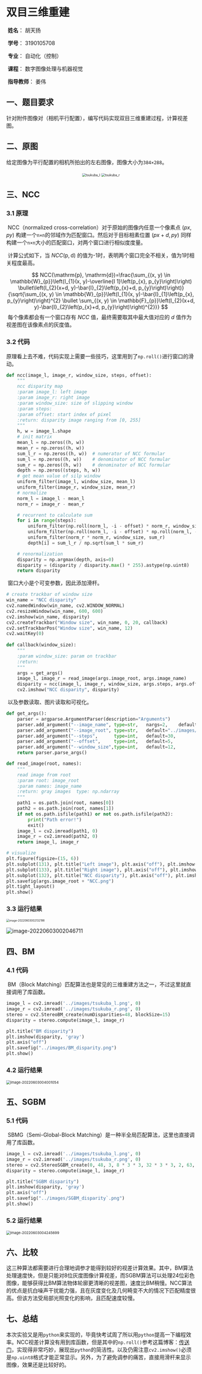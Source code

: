 # 双目三维重建

​	**姓名**： 胡天扬

​	**学号**： 3190105708

​	**专业**： 自动化（控制）

​	**课程**： 数字图像处理与机器视觉	

​	**指导教师**： 姜伟



## 一、题目要求

​		针对附件图像对（相机平行配置），编写代码实现双目三维重建过程，计算视差图。



## 二、原图

​		给定图像为平行配置的相机所拍出的左右图像，图像大小为`384×288`。

<center><img src="report.assets/tsukuba_l.png" alt="tsukuba_l" style="zoom:60%;" /> <img src="report.assets/tsukuba_r.png" alt="tsukuba_r" style="zoom:60%;" /></center>



## 三、NCC

### 3.1 原理

​		NCC（normalized cross-correlation）对于原始的图像内任意一个像素点 $(px,py)$ 构建一个`n×n`的邻域作为匹配窗口。然后对于目标相素位置 $(px+d, py)$ 同样构建一个`n×n`大小的匹配窗口，对两个窗口进行相似度度量。

​		计算公式如下，当 $NCC(\mathrm{p}, \mathrm{d})$ 的值为-1时，表明两个窗口完全不相关，值为1时相关程度最高。

$$
NCC(\mathrm{p}, \mathrm{d})=\frac{\sum_{(x, y) \in \mathbb{W}_{p}}\left(I_{1}(x, y)-\overline{I 1}\left(p_{x}, p_{y}\right)\right) \bullet\left(I_{2}(x+d, y)-\bar{I}_{2}\left(p_{x}+d, p_{y}\right)\right)}{\sqrt{\sum_{(x, y) \in \mathbb{W}_{p}}\left(I_{1}(x, y)-\bar{I}_{1}\left(p_{x}, p_{y}\right)\right)^{2} \bullet \sum_{(x, y) \in \mathbb{F}_{p}}\left(I_{2}(x+d, y)-\bar{I}_{2}\left(p_{x}+d, p_{y}\right)\right)^{2}}}
$$
​		每个像素都会有一个窗口存有 $NCC$ 值，最终需要取其中最大值对应的 $d$ 值作为视差图在该像素点的灰度值。

### 3.2 代码

​		原理看上去不难，代码实现上需要一些技巧，这里用到了`np.roll()`进行窗口的滑动。

```python
def ncc(image_l, image_r, window_size, steps, offset):
    """
    ncc disparity map
    :param image_l: left image
    :param image_r: right image
    :param window_size: size of slipping window
    :param steps: 
    :param offset: start index of pixel
    :return: disparity image ranging from [0, 255]
    """
    h, w = image_l.shape
    # init matrix
    mean_l = np.zeros((h, w))
    mean_r = np.zeros((h, w))
    sum_l_r = np.zeros((h, w))  # numerator of NCC formular
    sum_l = np.zeros((h, w))    # denominator of NCC formular
    sum_r = np.zeros((h, w))    # denominator of NCC formular
    depth = np.zeros((steps, h, w))
    # get mean value of silp window
    uniform_filter(image_l, window_size, mean_l)
    uniform_filter(image_r, window_size, mean_r)
    # normalize
    norm_l = image_l - mean_l
    norm_r = image_r - mean_r

    # recurrent to calculate sum
    for i in range(steps):
        uniform_filter(np.roll(norm_l, -i - offset) * norm_r, window_size, sum_l_r)
        uniform_filter(np.roll(norm_l, -i - offset) * np.roll(norm_l, -i - offset), window_size, sum_l)
        uniform_filter(norm_r * norm_r, window_size, sum_r)
        depth[i] = sum_l_r / np.sqrt(sum_l * sum_r)

    # renormalization
    disparity = np.argmax(depth, axis=0)
    disparity = (disparity / disparity.max() * 255).astype(np.uint8)
    return disparity
```

​		窗口大小是个可变参数，因此添加滑杆。

```python
# create trackbar of window size
win_name = "NCC disparity"
cv2.namedWindow(win_name, cv2.WINDOW_NORMAL)
cv2.resizeWindow(win_name, 600, 600)
cv2.imshow(win_name, disparity)
cv2.createTrackbar("Window size", win_name, 0, 20, callback)
cv2.setTrackbarPos("Window size", win_name, 12)
cv2.waitKey(0)
    
def callback(window_size):
    """
    :param window_size: param on trackbar
    :return: 
    """
    args = get_args()
    image_l, image_r = read_image(args.image_root, args.image_name)
    disparity = ncc(image_l, image_r, window_size, args.steps, args.offset)
    cv2.imshow("NCC disparity", disparity)
```

​		以及参数读取、图片读取和可视化。

```python
def get_args():
    parser = argparse.ArgumentParser(description="Arguments")
    parser.add_argument("--image_name", type=str,   nargs=2,    default=["tsukuba_l.png", "tsukuba_r.png"], help="Input image names")
    parser.add_argument("--image_root", type=str,   default="../images/",   help="Root of images")
    parser.add_argument("--steps",      type=int,   default=30,             help="Steps of slip window")
    parser.add_argument("--offset",     type=int,   default=5,              help="Offset")
    parser.add_argument("--window_size",type=int,   default=12,             help="Window size")
    return parser.parse_args()

def read_image(root, names):
    """
    read image from root
    :param root: image_root
    :param names: image_name
    :return: gray images  type: np.ndarray
    """
    path1 = os.path.join(root, names[0])
    path2 = os.path.join(root, names[1])
    if not os.path.isfile(path1) or not os.path.isfile(path2):
        print("Path error!")
        exit()
    image_l = cv2.imread(path1, 0)
    image_r = cv2.imread(path2, 0)
    return image_l, image_r

# visualize
plt.figure(figsize=(15, 6))
plt.subplot(131), plt.title("Left image"), plt.axis("off"), plt.imshow(image_l, "gray")
plt.subplot(133), plt.title("Right image"), plt.axis("off"), plt.imshow(image_r, "gray")
plt.subplot(132), plt.title("NCC disparity"), plt.axis("off"), plt.imshow(disparity, "gray")
plt.savefig(args.image_root + "NCC.png")
plt.tight_layout()
plt.show()
```

### 3.3 运行结果

<img src="report.assets/image-20220603002132198.png" alt="image-20220603002132198" style="zoom:50%;" />

![image-20220603002046711](report.assets/image-20220603002046711.png)



## 四、BM

### 4.1 代码

​		BM（Block Matching）匹配算法也是常见的三维重建方法之一，不过这里就直接调用了库函数。

```python
image_l = cv2.imread('../images/tsukuba_l.png', 0)
image_r = cv2.imread('../images/tsukuba_r.png', 0)
stereo = cv2.StereoBM_create(numDisparities=48, blockSize=15)
disparity = stereo.compute(image_l, image_r)

plt.title("BM disparity")
plt.imshow(disparity, 'gray')
plt.axis("off")
plt.savefig("../images/BM_disparity.png")
plt.show()
```

### 4.2 运行结果

<img src="report.assets/image-20220603004001054.png" alt="image-20220603004001054" style="zoom: 67%;" />



## 五、SGBM

### 5.1 代码

​		SBMG（Semi-Global-Block Matching）是一种半全局匹配算法，这里也直接调用了库函数。

```python
image_l = cv2.imread('../images/tsukuba_l.png', 0)
image_r = cv2.imread('../images/tsukuba_r.png', 0)
stereo = cv2.StereoSGBM_create(0, 48, 3, 8 * 3 * 3, 32 * 3 * 3, 2, 63, 15, 100, 1, cv2.StereoSGBM_MODE_SGBM_3WAY)
disparity = stereo.compute(image_l, image_r)

plt.title("SGBM disparity")
plt.imshow(disparity, 'gray')
plt.axis("off")
plt.savefig("../images/SGBM_disparity`.png")
plt.show()
```

### 5.2 运行结果

<img src="report.assets/image-20220603004245699.png" alt="image-20220603004245699" style="zoom: 67%;" />



## 六、比较

​		这三种算法都需要进行合理地调参才能得到较好的视差计算效果。其中，BM算法处理速度快，但是只能对8位灰度图像计算视差，而SGBM算法可以处理24位彩色图像，能够获得比BM算法物体轮廓更清晰的视差图，速度比BM稍慢。
​		NCC算法的优点是抗白噪声干扰能力强，且在灰度变化及几何畸变不大的情况下匹配精度很高。但该方法受局部光照变化的影响，且匹配速度较慢。



## 七、总结

​		本次实验又是用`python`来实现的，毕竟快考试周了所以用`python`提高一下编程效率。NCC视差计算没有用到库函数，但是其中的`np.roll()`参考这篇博客：[传送门](https://blog.csdn.net/wwq0726/article/details/105763398)，实现得非常巧妙，展现出`python`的简洁性。以及仍需注意`cv2.imshow()`必须是`np.uint8`格式才能正常显示。另外，为了避免调参的痛苦，直接用滑杆来显示图像，效果还是比较好的。